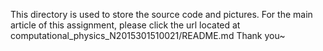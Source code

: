 This directory is used to store the source code and pictures. For the main article of this assignment, please click the url located at computational_physics_N2015301510021/README.md
Thank you~

